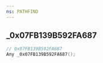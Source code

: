 ```yaml
---
ns: PATHFIND
---
```

## _0x07FB139B592FA687

```c
// 0x07FB139B592FA687
Any _0x07FB139B592FA687();
```

